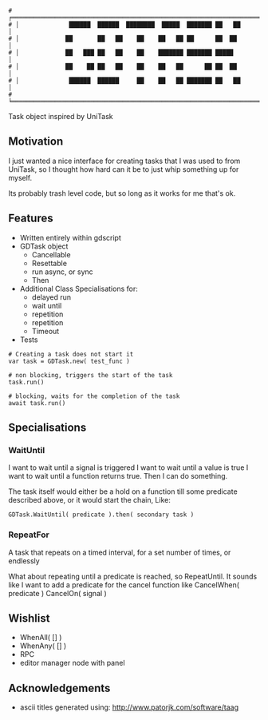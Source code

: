 ```
# ╒════════════════════════════════════════════════════════════════════════════╕
# │              ██████  ██████  ████████  █████  ███████ ██   ██              │
# │             ██       ██   ██    ██    ██   ██ ██      ██  ██               │
# │             ██   ███ ██   ██    ██    ███████ ███████ █████                │
# │             ██    ██ ██   ██    ██    ██   ██      ██ ██  ██               │
# │              ██████  ██████     ██    ██   ██ ███████ ██   ██              │
# ╘════════════════════════════════════════════════════════════════════════════╛
```

Task object inspired by UniTask

## Motivation

I just wanted a nice interface for creating tasks that I was used to from
UniTask, so I thought how hard can it be to just whip something up for myself.

Its probably trash level code, but so long as it works for me that's ok.

## Features

* Written entirely within gdscript
* GDTask object
    - Cancellable
    - Resettable
    - run async, or sync
    - Then
* Additional Class Specialisations for:
    - delayed run
    - wait until 
    - repetition
    - repetition
    - Timeout
* Tests

```gdscript
# Creating a task does not start it
var task = GDTask.new( test_func )

# non blocking, triggers the start of the task
task.run()

# blocking, waits for the completion of the task
await task.run()
```

## Specialisations

### WaitUntil

I want to wait until a signal is triggered
I want to wait until a value is true
I want to wait until a function returns true.
Then  I can do something.

The task itself would either be a hold on a function till some predicate described above, or it would start the chain,
Like:

```gdscript
GDTask.WaitUntil( predicate ).then( secondary task )
```

### RepeatFor
A task that repeats on a timed interval, for a set number of times, or endlessly

What about repeating until a predicate is reached, so RepeatUntil.
It sounds like I want to add a predicate for the cancel function like
CancelWhen( predicate )
CancelOn( signal )



## Wishlist

* WhenAll( [] )
* WhenAny( [] )
* RPC
* editor manager node with panel

## Acknowledgements

* ascii titles generated using: http://www.patorjk.com/software/taag